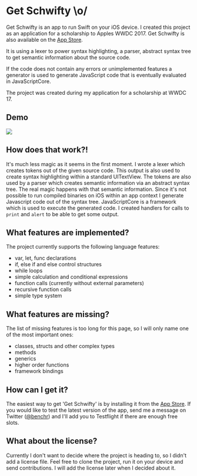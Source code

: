 # Get Schwifty \o/

Get Schwifty is an app to run Swift on your iOS device. I created this project as an application for a scholarship to Apples WWDC 2017. Get Schwifty is also available on the [App Store](https://itunes.apple.com/de/app/get-schwifty/id1222398681?l=en&mt=8).

It is using a lexer to power syntax highlighting, a parser, abstract syntax tree to get semantic information about the source code.

If the code does not contain any errors or unimplemented features a generator is used to generate JavaScript code that is eventually evaluated in JavaScriptCore.

The project was created during my application for a scholarship at WWDC 17.

## Demo

![](img/live.gif)

## How does that work?!

It's much less magic as it seems in the first moment. I wrote a lexer which creates tokens out of the given source code. This output is also used to create syntax highlighting within a standard UITextView. The tokens are also used by a parser which creates semantic information via an abstract syntax tree.
The real magic happens with that semantic information. Since it's not possible to run compiled binaries on iOS within an app context I generate Javascript code out of the syntax tree. JavaScriptCore is a framework which is used to execute the generated code. I created handlers for calls to `print` and `alert` to be able to get some output.

## What features are implemented?

The project currently supports the following language features:

* var, let, func declarations
* if, else if and else control structures
* while loops
* simple calculation and conditional expressions
* function calls (currently without external parameters)
* recursive function calls
* simple type system

## What features are missing?

The list of missing features is too long for this page, so I will only name one of the most important ones:

* classes, structs and other complex types
* methods
* generics
* higher order functions
* framework bindings

## How can I get it?

The easiest way to get 'Get Schwifty' is by installing it from the [App Store](https://itunes.apple.com/de/app/get-schwifty/id1222398681?l=en&mt=8). If you would like to test the latest version of the app, send me a message on Twitter ([@benchr](https://twitter.com/benchr)) and I'll add you to Testflight if there are enough free slots.

## What about the license?

Currently I don't want to decide where the project is heading to, so I didn't add a license file. Feel free to clone the project, run it on your device and send contributions. I will add the license later when I decided about it.
